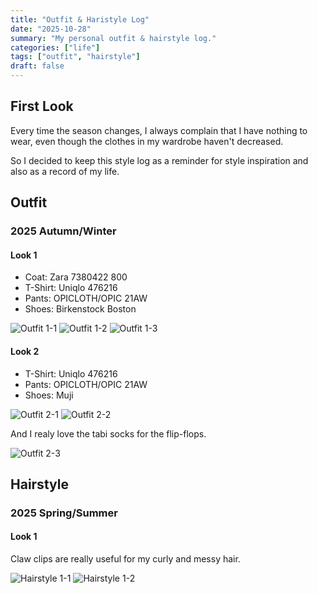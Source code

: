 ```yaml
---
title: "Outfit & Haristyle Log"
date: "2025-10-28"
summary: "My personal outfit & hairstyle log."
categories: ["life"]
tags: ["outfit", "hairstyle"]
draft: false
---
```


## First Look

Every time the season changes, I always complain that I have nothing to wear, even though the clothes in my wardrobe haven't decreased. 

So I decided to keep this style log as a reminder for style inspiration and also as a record of my life.

## Outfit

### 2025 Autumn/Winter

#### Look 1

- Coat: Zara 7380422 800
- T-Shirt: Uniqlo 476216
- Pants: OPICLOTH/OPIC 21AW
- Shoes: Birkenstock Boston

![Outfit 1-1](assets/outfit/1-1.jpg#p80 "Outfit 1-1")
![Outfit 1-2](assets/outfit/1-2.jpg#p80 "Outfit 1-2")
![Outfit 1-3](assets/outfit/1-3.jpg#p80 "Outfit 1-3")

#### Look 2

- T-Shirt: Uniqlo 476216
- Pants: OPICLOTH/OPIC 21AW
- Shoes: Muji

![Outfit 2-1](assets/outfit/2-1.jpg#p80 "Outfit 2-1")
![Outfit 2-2](assets/outfit/2-2.jpg#p80 "Outfit 2-2")

And I realy love the tabi socks for the flip-flops.

![Outfit 2-3](assets/outfit/2-3.jpg#p80 "Outfit 2-3")

## Hairstyle

### 2025 Spring/Summer

#### Look 1

Claw clips are really useful for my curly and messy hair.

![Hairstyle 1-1](assets/hairstyle/1-1.jpg#p80 "Hairstyle 1-1")
![Hairstyle 1-2](assets/hairstyle/1-2.jpg#p80 "Hairstyle 1-2")
